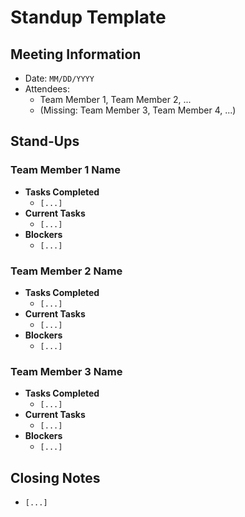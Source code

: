 # Standup Template

## Meeting Information

- Date: `MM/DD/YYYY`
- Attendees:
  - Team Member 1, Team Member 2, ...
  - (Missing: Team Member 3, Team Member 4, ...)

## Stand-Ups

### Team Member 1 Name

- **Tasks Completed**
  - `[...]`
- **Current Tasks**
  - `[...]`
- **Blockers**
  - `[...]`

### Team Member 2 Name

- **Tasks Completed**
  - `[...]`
- **Current Tasks**
  - `[...]`
- **Blockers**
  - `[...]`

### Team Member 3 Name

- **Tasks Completed**
  - `[...]`
- **Current Tasks**
  - `[...]`
- **Blockers**
  - `[...]`

## Closing Notes

- `[...]`
